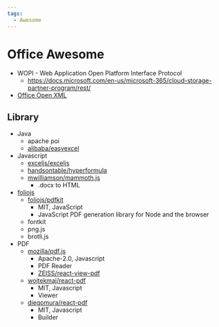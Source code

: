 ```yaml
---
tags:
  - Awesome
---
```


# Office Awesome

- WOPI - Web Application Open Platform Interface Protocol
  - https://docs.microsoft.com/en-us/microsoft-365/cloud-storage-partner-program/rest/
- [Office Open XML](https://en.wikipedia.org/wiki/Office_Open_XML)

## Library

- Java
  - apache poi
  - [alibaba/easyexcel](https://github.com/alibaba/easyexcel)
- Javascript
  - [exceljs/exceljs](https://github.com/exceljs/exceljs)
  - [handsontable/hyperformula](https://github.com/handsontable/hyperformula)
  - [mwilliamson/mammoth.js](https://github.com/mwilliamson/mammoth.js)
    - .docx to HTML
- [foliojs](https://github.com/foliojs)
  - [foliojs/pdfkit](https://github.com/foliojs/pdfkit)
    - MIT, JavaScript
    - JavaScript PDF generation library for Node and the browser
  - fontkit
  - png.js
  - brotli.js
- PDF
  - [mozilla/pdf.js](https://github.com/mozilla/pdf.js)
    - Apache-2.0, Javascript
    - PDF Reader
    - [ZEISS/react-view-pdf](https://github.com/ZEISS/react-view-pdf)
  - [wojtekmaj/react-pdf](https://github.com/wojtekmaj/react-pdf)
    - MIT, Javascript
    - Viewer
  - [diegomura/react-pdf](https://github.com/diegomura/react-pdf)
    - MIT, Javascript
    - Builder
